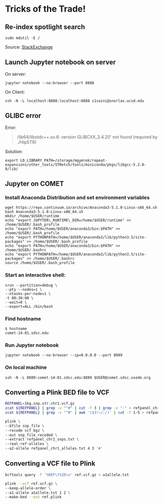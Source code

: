 
# Tricks of the Trade!

## Re-index spotlight search

    sudo mdutil -E /
Source: [StackExchange](https://apple.stackexchange.com/questions/236741/single-application-not-showing-up-in-spotlight)  

## Launch Jupyter notebook on server
On server:

    jupyter notebook --no-browser --port 8888
    
On Client:

    ssh -N -L localhost:8888:localhost:8888 s1saini@snorlax.ucsd.edu

## GLIBC error

Error:
> /lib64/libstdc++.so.6: version GLIBCXX_3.4.20' not found (required by ./HipSTR)

Solution:

    export LD_LIBRARY_PATH=/storage/mgymrek/repeat-expansions/other_tools/STRetch/tools/miniconda/pkgs/libgcc-5.2.0-0/lib/

## Jupyter on COMET

### Install Anaconda Distribution and set environment variables
	wget https://repo.continuum.io/archive/Anaconda3-5.1.0-Linux-x86_64.sh
	bash Anaconda3-5.1.0-Linux-x86_64.sh
	mkdir /home/$USER/runtime
	echo "export JUPYTER\_RUNTIME\_DIR=/home/$USER/runtime" >> /home/$USER/.bash_profile
	echo "export PATH=/home/$USER/anaconda3/bin:$PATH" >> /home/$USER/.bash_profile
	echo "export PYTHONPATH=/home/$USER/anaconda3/lib/python3.5/site-packages" >> /home/$USER/.bash_profile
	echo "export PATH=/home/$USER/anaconda3/bin:$PATH" >> /home/$USER/.bashrc
	echo "export PYTHONPATH=/home/$USER/anaconda3/lib/python3.5/site-packages" >> /home/$USER/.bashrc
	source /home/$USER/.bash_profile

### Start an interactive shell:

	srun --partition=debug \
	--pty --nodes=1 \
	--ntasks-per-node=1 \
	-t 00:30:00 \
	--wait=0 \
	--export=ALL /bin/bash

### Find hostname

	$ hostname
	comet-14-01.sdsc.edu

### Run Jupyter notebook

	jupyter notebook --no-browser --ip=0.0.0.0 --port 8989

### On local machine

	ssh -N -L 8889:comet-14-01.sdsc.edu:8889 $USER@comet.sdsc.xsede.org
	
## Converting a Plink BED file to VCF
```bash
REFPANEL=1kg.snp.str.chr1.vcf.gz
zcat ${REFPANEL} | grep -v "^#" | cut -f 3 | grep -v ":" > refpanel_chr1_snps.txt
zcat ${REFPANEL} | grep -v "^#" | awk '($3!~/:/)' | cut -f 1-5 > refpanel_chr1_alleles.txt

plink \
--bfile snp_file \
--recode vcf bgz \
--out snp_file_recoded \
--extract refpanel_chr1_snps.txt \
--real-ref-alleles \
--a2-allele refpanel_chr1_alleles.txt 4 3 '#'
```

## Converting a VCF file to Plink
```bash
bcftools query -f '%REF\t%ID\n' ref.vcf.gz > a1allele.txt

plink --vcf ref.vcf.gz \
--keep-allele-order \
--a1-allele a1allele.txt 1 2 \
--make-bed --out ref.plink
```
